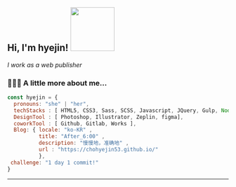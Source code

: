 <h2> Hi, I'm hyejin! <img src="https://media.giphy.com/media/WUlplcMpOCEmTGBtBW/giphy.gif" width="100"></h2>

<p><em>I work as a web publisher</em></p>



###  👩🏻‍💻 A little more about me... 

```javascript
const hyejin = {
  pronouns: "she" | "her",
  techStacks : [ HTML5, CSS3, Sass, SCSS, Javascript, JQuery, Gulp, Node ],
  DesignTool : [ Photoshop, Illustrator, Zeplin, figma], 
  coworkTool : [ Github, Gitlab, Works ],
  Blog: { locale: "ko-KR" ,
          title: "After_6:00" ,
          description: "慢慢地，准确地" ,
          url : "https://chohyejin53.github.io/"
          },
 challenge: "1 day 1 commit!"
}
```  
  
  
  
---  
  
  
  

